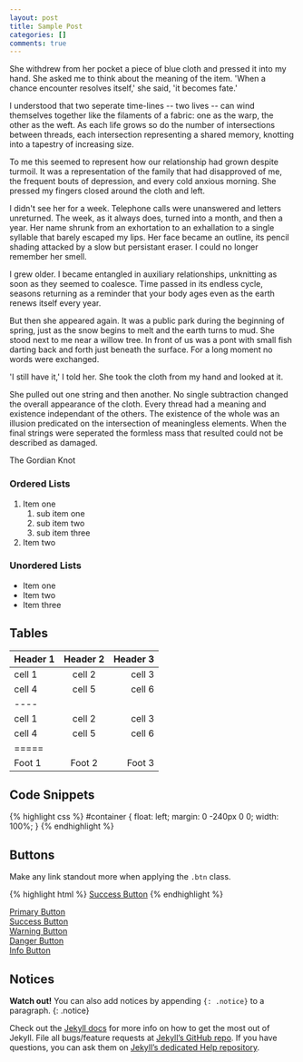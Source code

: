 ```yaml
---
layout: post
title: Sample Post
categories: []
comments: true
---
```


She withdrew from her pocket a piece of blue cloth and pressed it into my hand. She asked me to think about the meaning of the item. 'When a chance encounter resolves itself,' she said, 'it becomes fate.'

I understood that two seperate time-lines -- two lives -- can wind themselves together like the filaments of a fabric: one as the warp, the other as the weft. As each life grows so do the number of intersections between threads, each intersection representing a shared memory, knotting into a tapestry of increasing size.

To me this seemed to represent how our relationship had grown despite turmoil. It was a representation of the family that had disapproved of me, the frequent bouts of depression, and every cold anxious morning. She pressed my fingers closed around the cloth and left.

I didn't see her for a week. Telephone calls were unanswered and letters unreturned. The week, as it always does, turned into a month, and then a year. Her name shrunk from an exhortation to an exhallation to a single syllable that barely escaped my lips. Her face became an outline, its pencil shading attacked by a slow but persistant eraser. I could no longer remember her smell.

I grew older. I became entangled in auxiliary relationships, unknitting as soon as they seemed to coalesce. Time passed in its endless cycle, seasons returning as a reminder that your body ages even as the earth renews itself every year.

But then she appeared again. It was a public park during the beginning of spring, just as the snow begins to melt and the earth turns to mud. She stood next to me near a willow tree. In front of us was a pont with small fish darting back and forth just beneath the surface. For a long moment no words were exchanged.

'I still have it,' I told her. She took the cloth from my hand and looked at it.

She pulled out one string and then another. No single subtraction changed the overall appearance of the cloth. Every thread had a meaning and existence independant of the others. The existence of the whole was an illusion predicated on the intersection of meaningless elements. When the final strings were seperated the formless mass that resulted could not be described as damaged.

The Gordian Knot

<!--more-->



### Ordered Lists

1. Item one
   1. sub item one
   2. sub item two
   3. sub item three
2. Item two

### Unordered Lists

* Item one
* Item two
* Item three

## Tables

| Header 1 | Header 2 | Header 3 |
|:--------|:-------:|--------:|
| cell 1   | cell 2   | cell 3   |
| cell 4   | cell 5   | cell 6   |
|----
| cell 1   | cell 2   | cell 3   |
| cell 4   | cell 5   | cell 6   |
|=====
| Foot 1   | Foot 2   | Foot 3   |

## Code Snippets

{% highlight css %}
#container {
  float: left;
  margin: 0 -240px 0 0;
  width: 100%;
}
{% endhighlight %}

## Buttons

Make any link standout more when applying the `.btn` class.

{% highlight html %}
<a href="#" class="btn btn-success">Success Button</a>
{% endhighlight %}

<div markdown="0"><a href="#" class="btn">Primary Button</a></div>
<div markdown="0"><a href="#" class="btn btn-success">Success Button</a></div>
<div markdown="0"><a href="#" class="btn btn-warning">Warning Button</a></div>
<div markdown="0"><a href="#" class="btn btn-danger">Danger Button</a></div>
<div markdown="0"><a href="#" class="btn btn-info">Info Button</a></div>

## Notices

**Watch out!** You can also add notices by appending `{: .notice}` to a paragraph.
{: .notice}

Check out the [Jekyll docs][jekyll] for more info on how to get the most out of Jekyll. File all bugs/feature requests at [Jekyll’s GitHub repo][jekyll-gh]. If you have questions, you can ask them on [Jekyll’s dedicated Help repository][jekyll-help].

[jekyll]:      http://jekyllrb.com
[jekyll-gh]:   https://github.com/jekyll/jekyll
[jekyll-help]: https://github.com/jekyll/jekyll-help